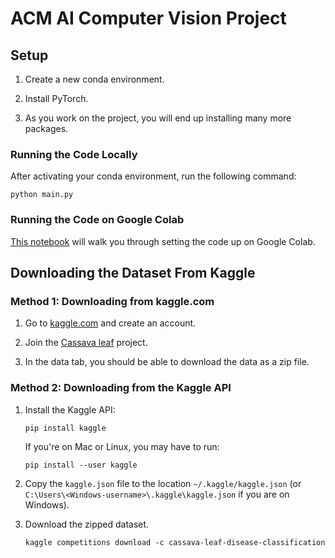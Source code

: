 # ACM AI Computer Vision Project

## Setup

1. Create a new conda environment.

2. Install PyTorch.

3. As you work on the project, you will end up installing many more packages.

### Running the Code Locally

After activating your conda environment, run the following command:

```
python main.py
```

### Running the Code on Google Colab

[This notebook](https://colab.research.google.com/drive/1tDwxRmsFZz1To41ZPqLqKtm1gwOEY-BL?usp=sharing) will walk you through setting the code up on Google Colab.

## Downloading the Dataset From Kaggle

### Method 1: Downloading from kaggle.com

1. Go to [kaggle.com](kaggle.com) and create an account.

2. Join the [Cassava leaf](https://www.kaggle.com/c/cassava-leaf-disease-classification) project.

3. In the data tab, you should be able to download the data as a zip file.

### Method 2: Downloading from the Kaggle API

1. Install the Kaggle API:

   ```
   pip install kaggle
   ```

   If you're on Mac or Linux, you may have to run:

   ```
   pip install --user kaggle
   ```

2. Copy the `kaggle.json` file to the location `~/.kaggle/kaggle.json` (or `C:\Users\<Windows-username>\.kaggle\kaggle.json` if you are on Windows).

3. Download the zipped dataset.

   ```
   kaggle competitions download -c cassava-leaf-disease-classification
   ```

